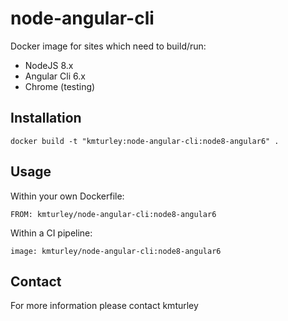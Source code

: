 # node-angular-cli

Docker image for sites which need to build/run:

* NodeJS 8.x
* Angular Cli 6.x
* Chrome (testing)

## Installation

    docker build -t "kmturley:node-angular-cli:node8-angular6" .

## Usage

Within your own Dockerfile:

    FROM: kmturley/node-angular-cli:node8-angular6

Within a CI pipeline:

    image: kmturley/node-angular-cli:node8-angular6

## Contact

For more information please contact kmturley
